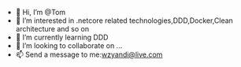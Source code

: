 - 👋 Hi, I’m @Tom
- 👀 I’m interested in .netcore related technologies,DDD,Docker,Clean architecture and so on
- 🌱 I’m currently learning DDD
- 💞️ I’m looking to collaborate on ...
- 📫 Send a message to me:wzyandi@live.com

<!---
amerina/amerina is a ✨ special ✨ repository because its `README.md` (this file) appears on your GitHub profile.
You can click the Preview link to take a look at your changes.
--->
